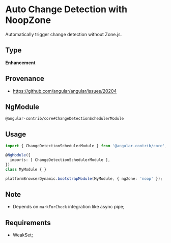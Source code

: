 # Auto Change Detection with NoopZone

Automatically trigger change detection without Zone.js.

## Type

**Enhancement**

## Provenance

+ https://github.com/angular/angular/issues/20204

## NgModule

`@angular-contrib/core#ChangeDetectionSchedulerModule`

## Usage

```typescript
import { ChangeDetectionSchedulerModule } from '@angular-contrib/core';

@NgModule({
  imports: [ ChangeDetectionSchedulerModule ],
})
class MyModule { }

platformBrowserDynamic.bootstrapModule(MyModule, { ngZone: 'noop' });
```

## Note

+ Depends on `markForCheck` integration like async pipe;

## Requirements

+ WeakSet;
